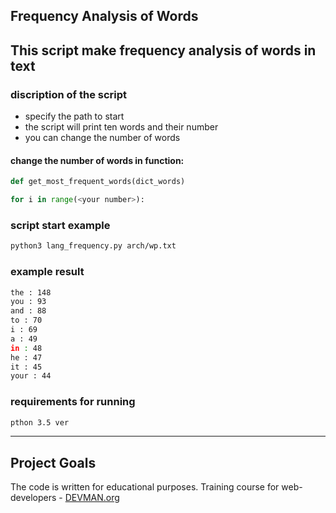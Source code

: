 ## Frequency Analysis of Words

This script make frequency analysis of words in text
---

### discription of the script
+ specify the path to start
+ the script will print ten words and their number
+ you can change the number of words

#### change the number of words in function:
```python
def get_most_frequent_words(dict_words)
```
```python
for i in range(<your number>):
```

### script start example
```bash
python3 lang_frequency.py arch/wp.txt
```

### example result
```bash
the : 148
you : 93
and : 88
to : 70
i : 69
a : 49
in : 48
he : 47
it : 45
your : 44

```

### requirements for running
```bash
pthon 3.5 ver
```
---
## Project Goals

The code is written for educational purposes. Training course for web-developers - [DEVMAN.org](https://devman.org)
